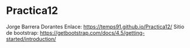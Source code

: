 # Practica12
Jorge Barrera Dorantes
Enlace: https://temps91.github.io/Practica12/
Sitio de bootstrap: https://getbootstrap.com/docs/4.5/getting-started/introduction/
